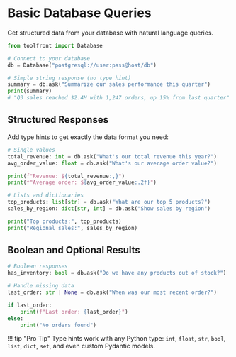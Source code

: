 # Basic Database Queries

Get structured data from your database with natural language queries.

```python linenums="1"
from toolfront import Database

# Connect to your database
db = Database("postgresql://user:pass@host/db")

# Simple string response (no type hint)
summary = db.ask("Summarize our sales performance this quarter")
print(summary)
# "Q3 sales reached $2.4M with 1,247 orders, up 15% from last quarter"
```

## Structured Responses

Add type hints to get exactly the data format you need:

```python linenums="8"
# Single values
total_revenue: int = db.ask("What's our total revenue this year?")
avg_order_value: float = db.ask("What's our average order value?")

print(f"Revenue: ${total_revenue:,}")
print(f"Average order: ${avg_order_value:.2f}")

# Lists and dictionaries  
top_products: list[str] = db.ask("What are our top 5 products?")
sales_by_region: dict[str, int] = db.ask("Show sales by region")

print("Top products:", top_products)
print("Regional sales:", sales_by_region)
```

## Boolean and Optional Results

```python linenums="20"
# Boolean responses
has_inventory: bool = db.ask("Do we have any products out of stock?")

# Handle missing data
last_order: str | None = db.ask("When was our most recent order?")

if last_order:
    print(f"Last order: {last_order}")
else:
    print("No orders found")
```

!!! tip "Pro Tip"
    Type hints work with any Python type: `int`, `float`, `str`, `bool`, `list`, `dict`, `set`, and even custom Pydantic models.